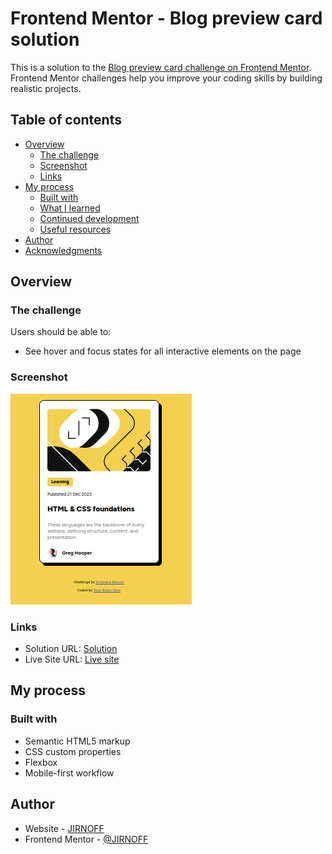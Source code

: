 # Frontend Mentor - Blog preview card solution

This is a solution to the [Blog preview card challenge on Frontend Mentor](https://www.frontendmentor.io/challenges/blog-preview-card-ckPaj01IcS). Frontend Mentor challenges help you improve your coding skills by building realistic projects. 

## Table of contents

- [Overview](#overview)
  - [The challenge](#the-challenge)
  - [Screenshot](#screenshot)
  - [Links](#links)
- [My process](#my-process)
  - [Built with](#built-with)
  - [What I learned](#what-i-learned)
  - [Continued development](#continued-development)
  - [Useful resources](#useful-resources)
- [Author](#author)
- [Acknowledgments](#acknowledgments)

## Overview

### The challenge

Users should be able to:

- See hover and focus states for all interactive elements on the page

### Screenshot

![](assets/images/Screen_02.png)

### Links

- Solution URL: [Solution](https://github.com/JIRNOFF/03_blog_map)
- Live Site URL: [Live site](https://jirnoff.github.io/03_blog_map/)

## My process

### Built with

- Semantic HTML5 markup
- CSS custom properties
- Flexbox
- Mobile-first workflow

## Author

- Website - [JIRNOFF](https://jirnoff.github.io/03_blog_map/)
- Frontend Mentor - [@JIRNOFF](https://www.frontendmentor.io/profile/JIRNOFF)